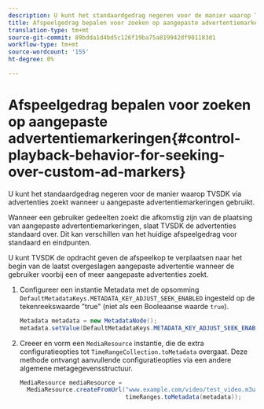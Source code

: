 ```yaml
---
description: U kunt het standaardgedrag negeren voor de manier waarop TVSDK via advertenties zoekt wanneer u aangepaste advertentiemarkeringen gebruikt.
title: Afspeelgedrag bepalen voor zoeken op aangepaste advertentiemarkeringen
translation-type: tm+mt
source-git-commit: 89bdda1d4bd5c126f19ba75a819942df901183d1
workflow-type: tm+mt
source-wordcount: '155'
ht-degree: 0%

---
```



# Afspeelgedrag bepalen voor zoeken op aangepaste advertentiemarkeringen{#control-playback-behavior-for-seeking-over-custom-ad-markers}

U kunt het standaardgedrag negeren voor de manier waarop TVSDK via advertenties zoekt wanneer u aangepaste advertentiemarkeringen gebruikt.

Wanneer een gebruiker gedeelten zoekt die afkomstig zijn van de plaatsing van aangepaste advertentiemarkeringen, slaat TVSDK de advertenties standaard over. Dit kan verschillen van het huidige afspeelgedrag voor standaard en eindpunten.

U kunt TVSDK de opdracht geven de afspeelkop te verplaatsen naar het begin van de laatst overgeslagen aangepaste advertentie wanneer de gebruiker voorbij een of meer aangepaste advertenties zoekt.

1. Configureer een instantie Metadata met de opsomming `DefaultMetadataKeys.METADATA_KEY_ADJUST_SEEK_ENABLED` ingesteld op de tekenreekswaarde &quot;true&quot; (niet als een Booleaanse waarde `true`).

   ```java
   Metadata metadata = new MetadataNode(); 
   metadata.setValue(DefaultMetadataKeys.METADATA_KEY_ADJUST_SEEK_ENABLED.getValue(),"true");
   ```

1. Creeer en vorm een `MediaResource` instantie, die de extra configuratieopties tot `TimeRangeCollection.toMetadata` overgaat. Deze methode ontvangt aanvullende configuratieopties via een andere algemene metagegevensstructuur.

   ```java
   MediaResource mediaResource =  
     MediaResource.createFromUrl("www.example.com/video/test_video.m3u8", 
                                 timeRanges.toMetadata(metadata));
   ```

